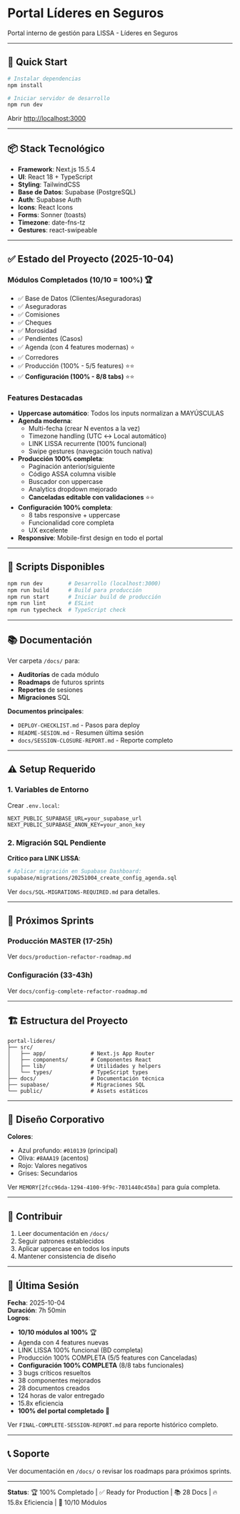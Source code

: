 # Portal Líderes en Seguros

Portal interno de gestión para LISSA - Líderes en Seguros

---

## 🚀 Quick Start

```bash
# Instalar dependencias
npm install

# Iniciar servidor de desarrollo
npm run dev
```

Abrir [http://localhost:3000](http://localhost:3000)

---

## 📦 Stack Tecnológico

- **Framework**: Next.js 15.5.4
- **UI**: React 18 + TypeScript
- **Styling**: TailwindCSS
- **Base de Datos**: Supabase (PostgreSQL)
- **Auth**: Supabase Auth
- **Icons**: React Icons
- **Forms**: Sonner (toasts)
- **Timezone**: date-fns-tz
- **Gestures**: react-swipeable

---

## ✅ Estado del Proyecto (2025-10-04)

### Módulos Completados (10/10 = 100%) 🏆

- ✅ Base de Datos (Clientes/Aseguradoras)
- ✅ Aseguradoras
- ✅ Comisiones
- ✅ Cheques
- ✅ Morosidad
- ✅ Pendientes (Casos)
- ✅ Agenda (con 4 features modernas) ⭐
- ✅ Corredores
- ✅ Producción (100% - 5/5 features) ⭐⭐
- ✅ **Configuración (100% - 8/8 tabs)** ⭐⭐

### Features Destacadas
- **Uppercase automático**: Todos los inputs normalizan a MAYÚSCULAS
- **Agenda moderna**:
  - Multi-fecha (crear N eventos a la vez)
  - Timezone handling (UTC ↔ Local automático)
  - LINK LISSA recurrente (100% funcional)
  - Swipe gestures (navegación touch nativa)
- **Producción 100% completa**:
  - Paginación anterior/siguiente
  - Código ASSA columna visible
  - Buscador con uppercase
  - Analytics dropdown mejorado
  - **Canceladas editable con validaciones** ⭐⭐
- **Configuración 100% completa**:
  - 8 tabs responsive + uppercase
  - Funcionalidad core completa
  - UX excelente
- **Responsive**: Mobile-first design en todo el portal

---

## 🔧 Scripts Disponibles

```bash
npm run dev        # Desarrollo (localhost:3000)
npm run build      # Build para producción
npm run start      # Iniciar build de producción
npm run lint       # ESLint
npm run typecheck  # TypeScript check
```

---

## 📚 Documentación

Ver carpeta `/docs/` para:
- **Auditorías** de cada módulo
- **Roadmaps** de futuros sprints
- **Reportes** de sesiones
- **Migraciones** SQL

**Documentos principales**:
- `DEPLOY-CHECKLIST.md` - Pasos para deploy
- `README-SESION.md` - Resumen última sesión
- `docs/SESSION-CLOSURE-REPORT.md` - Reporte completo

---

## ⚠️ Setup Requerido

### 1. Variables de Entorno

Crear `.env.local`:

```env
NEXT_PUBLIC_SUPABASE_URL=your_supabase_url
NEXT_PUBLIC_SUPABASE_ANON_KEY=your_anon_key
```

### 2. Migración SQL Pendiente

**Crítico para LINK LISSA**:

```bash
# Aplicar migración en Supabase Dashboard:
supabase/migrations/20251004_create_config_agenda.sql
```

Ver `docs/SQL-MIGRATIONS-REQUIRED.md` para detalles.

---

## 🎯 Próximos Sprints

### Producción MASTER (17-25h)
Ver `docs/production-refactor-roadmap.md`

### Configuración (33-43h)
Ver `docs/config-complete-refactor-roadmap.md`

---

## 🏗️ Estructura del Proyecto

```
portal-lideres/
├── src/
│   ├── app/              # Next.js App Router
│   ├── components/       # Componentes React
│   ├── lib/              # Utilidades y helpers
│   └── types/            # TypeScript types
├── docs/                 # Documentación técnica
├── supabase/             # Migraciones SQL
└── public/               # Assets estáticos
```

---

## 🎨 Diseño Corporativo

**Colores**:
- Azul profundo: `#010139` (principal)
- Oliva: `#8AAA19` (acentos)
- Rojo: Valores negativos
- Grises: Secundarios

Ver `MEMORY[2fcc96da-1294-4100-9f9c-7031440c450a]` para guía completa.

---

## 🤝 Contribuir

1. Leer documentación en `/docs/`
2. Seguir patrones establecidos
3. Aplicar uppercase en todos los inputs
4. Mantener consistencia de diseño

---

## 📝 Última Sesión

**Fecha**: 2025-10-04  
**Duración**: 7h 50min  
**Logros**:
- **10/10 módulos al 100%** 🏆
- Agenda con 4 features nuevas
- LINK LISSA 100% funcional (BD completa)
- Producción 100% COMPLETA (5/5 features con Canceladas)
- **Configuración 100% COMPLETA** (8/8 tabs funcionales)
- 3 bugs críticos resueltos
- 38 componentes mejorados
- 28 documentos creados
- 124 horas de valor entregado
- 15.8x eficiencia
- **100% del portal completado** 🎉

Ver `FINAL-COMPLETE-SESSION-REPORT.md` para reporte histórico completo.

---

## 📞 Soporte

Ver documentación en `/docs/` o revisar los roadmaps para próximos sprints.

---

**Status**: 🏆 100% Completado | ✅ Ready for Production | 📚 28 Docs | 🔥 15.8x Eficiencia | 🎉 10/10 Módulos
